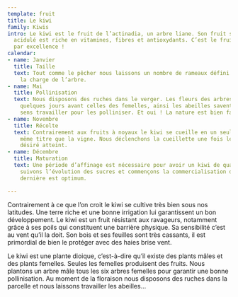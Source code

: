 ```yaml
---
template: fruit
title: Le kiwi
family: Kiwis
intro: Le kiwi est le fruit de l’actinadia, un arbre liane. Son fruit sucré et légèrement
  acidulé est riche en vitamines, fibres et antioxydants. C’est le fruit vitalité
  par excellence !
calendar:
- name: Janvier
  title: Taille
  text: Tout comme le pêcher nous laissons un nombre de rameaux défini afin de contrôler
    la charge de l’arbre.
- name: Mai
  title: Pollinisation
  text: Nous disposons des ruches dans le verger. Les fleurs des arbres mâles s’ouvrent
    quelques jours avant celles des femelles, ainsi les abeilles savent dans quel
    sens travailler pour les polliniser. Et oui ! La nature est bien faite !
- name: Novembre
  title: Récolte
  text: Contrairement aux fruits à noyaux le kiwi se cueille en un seul passage au
    même titre que la vigne. Nous déclenchons la cueillette une fois le taux de sucre
    désiré atteint.
- name: Décembre
  title: Maturation
  text: Une période d’affinage est nécessaire pour avoir un kiwi de qualité. Nous
    suivons l’évolution des sucres et commençons la commercialisation dès que cette
    dernière est optimum.

---
```

Contrairement à ce que l’on croit le kiwi se cultive très bien sous nos latitudes. Une terre riche et une bonne irrigation lui garantissent un bon développement. Le kiwi est un fruit résistant aux ravageurs, notamment grâce à ses poils qui constituent une barrière physique. Sa sensibilité c’est au vent qu’il la doit. Son bois et ses feuilles sont très cassants, il est primordial de bien le protéger avec des haies brise vent.

Le kiwi est une plante dioique, c’est-à-dire qu’il existe des plants mâles et des plants femelles. Seules les femelles produisent des fruits. Nous plantons un arbre mâle tous les six arbres femelles pour garantir une bonne pollinisation. Au moment de la floraison nous disposons des ruches dans la parcelle et nous laissons travailler les abeilles…